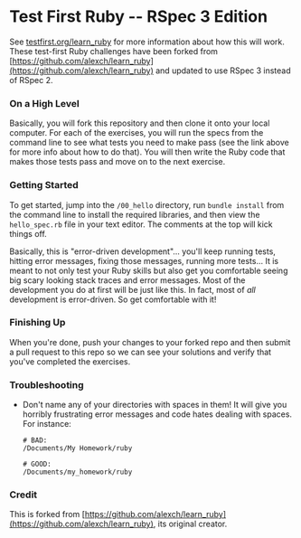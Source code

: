 Test First Ruby -- RSpec 3 Edition
==========

See [testfirst.org/learn_ruby](http://testfirst.org/learn_ruby#install) for more information about how this will work.  These test-first Ruby challenges have been forked from [https://github.com/alexch/learn_ruby](https://github.com/alexch/learn_ruby) and updated to use RSpec 3 instead of RSpec 2.


### On a High Level

Basically, you will fork this repository and then clone it onto your local computer.  For each of the exercises, you will run the specs from the command line to see what tests you need to make pass (see the link above for more info about how to do that).  You will then write the Ruby code that makes those tests pass and move on to the next exercise.


### Getting Started

To get started, jump into the `/00_hello` directory, run `bundle install` from the command line to install the required libraries, and then view the `hello_spec.rb` file in your text editor.  The comments at the top will kick things off.

Basically, this is "error-driven development"... you'll keep running tests, hitting error messages, fixing those messages, running more tests...  It is meant to not only test your Ruby skills but also get you comfortable seeing big scary looking stack traces and error messages.  Most of the development you do at first will be just like this.  In fact, most of *all* development is error-driven.  So get comfortable with it!


### Finishing Up

When you're done, push your changes to your forked repo and then submit a pull request to this repo so we can see your solutions and verify that you've completed the exercises.


### Troubleshooting

* Don't name any of your directories with spaces in them! It will give you horribly frustrating error messages and code hates dealing with spaces.  For instance:

  ```language-bash
  # BAD:
  /Documents/My Homework/ruby

  # GOOD:
  /Documents/my_homework/ruby
  ```


### Credit

This is forked from [https://github.com/alexch/learn_ruby](https://github.com/alexch/learn_ruby), its original creator.
